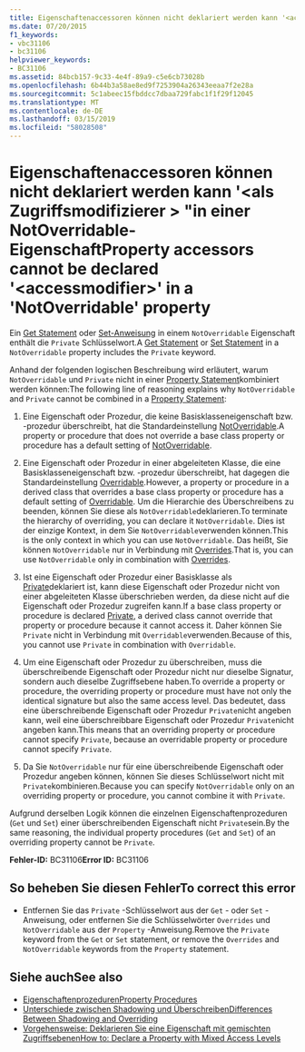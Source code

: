 ```yaml
---
title: Eigenschaftenaccessoren können nicht deklariert werden kann '<accessmodifier>"in einer NotOverridable-Eigenschaft
ms.date: 07/20/2015
f1_keywords:
- vbc31106
- bc31106
helpviewer_keywords:
- BC31106
ms.assetid: 84bcb157-9c33-4e4f-89a9-c5e6cb73028b
ms.openlocfilehash: 6b44b3a58ae8ed9f7253904a26343eeaa7f2e28a
ms.sourcegitcommit: 5c1abeec15fbddcc7dbaa729fabc1f1f29f12045
ms.translationtype: MT
ms.contentlocale: de-DE
ms.lasthandoff: 03/15/2019
ms.locfileid: "58028508"
---
```

# <a name="property-accessors-cannot-be-declared-accessmodifier-in-a-notoverridable-property"></a><span data-ttu-id="9656c-102">Eigenschaftenaccessoren können nicht deklariert werden kann '\<als Zugriffsmodifizierer > "in einer NotOverridable-Eigenschaft</span><span class="sxs-lookup"><span data-stu-id="9656c-102">Property accessors cannot be declared '\<accessmodifier>' in a 'NotOverridable' property</span></span>
<span data-ttu-id="9656c-103">Ein [Get Statement](../../visual-basic/language-reference/statements/get-statement.md) oder [Set-Anweisung](../../visual-basic/language-reference/statements/set-statement.md) in einem `NotOverridable` Eigenschaft enthält die `Private` Schlüsselwort.</span><span class="sxs-lookup"><span data-stu-id="9656c-103">A [Get Statement](../../visual-basic/language-reference/statements/get-statement.md) or [Set Statement](../../visual-basic/language-reference/statements/set-statement.md) in a `NotOverridable` property includes the `Private` keyword.</span></span>  
  
 <span data-ttu-id="9656c-104">Anhand der folgenden logischen Beschreibung wird erläutert, warum `NotOverridable` und `Private` nicht in einer [Property Statement](../../visual-basic/language-reference/statements/property-statement.md)kombiniert werden können:</span><span class="sxs-lookup"><span data-stu-id="9656c-104">The following line of reasoning explains why `NotOverridable` and `Private` cannot be combined in a [Property Statement](../../visual-basic/language-reference/statements/property-statement.md):</span></span>  
  
1.  <span data-ttu-id="9656c-105">Eine Eigenschaft oder Prozedur, die keine Basisklasseneigenschaft bzw. -prozedur überschreibt, hat die Standardeinstellung [NotOverridable](../../visual-basic/language-reference/modifiers/notoverridable.md).</span><span class="sxs-lookup"><span data-stu-id="9656c-105">A property or procedure that does not override a base class property or procedure has a default setting of [NotOverridable](../../visual-basic/language-reference/modifiers/notoverridable.md).</span></span>  
  
2.  <span data-ttu-id="9656c-106">Eine Eigenschaft oder Prozedur in einer abgeleiteten Klasse, die eine Basisklasseneigenschaft bzw. -prozedur überschreibt, hat dagegen die Standardeinstellung [Overridable](../../visual-basic/language-reference/modifiers/overridable.md).</span><span class="sxs-lookup"><span data-stu-id="9656c-106">However, a property or procedure in a derived class that overrides a base class property or procedure has a default setting of [Overridable](../../visual-basic/language-reference/modifiers/overridable.md).</span></span> <span data-ttu-id="9656c-107">Um die Hierarchie des Überschreibens zu beenden, können Sie diese als `NotOverridable`deklarieren.</span><span class="sxs-lookup"><span data-stu-id="9656c-107">To terminate the hierarchy of overriding, you can declare it `NotOverridable`.</span></span> <span data-ttu-id="9656c-108">Dies ist der einzige Kontext, in dem Sie `NotOverridable`verwenden können.</span><span class="sxs-lookup"><span data-stu-id="9656c-108">This is the only context in which you can use `NotOverridable`.</span></span> <span data-ttu-id="9656c-109">Das heißt, Sie können `NotOverridable` nur in Verbindung mit [Overrides](../../visual-basic/language-reference/modifiers/overrides.md).</span><span class="sxs-lookup"><span data-stu-id="9656c-109">That is, you can use `NotOverridable` only in combination with [Overrides](../../visual-basic/language-reference/modifiers/overrides.md).</span></span>  
  
3.  <span data-ttu-id="9656c-110">Ist eine Eigenschaft oder Prozedur einer Basisklasse als [Private](../../visual-basic/language-reference/modifiers/private.md)deklariert ist, kann diese Eigenschaft oder Prozedur nicht von einer abgeleiteten Klasse überschrieben werden, da diese nicht auf die Eigenschaft oder Prozedur zugreifen kann.</span><span class="sxs-lookup"><span data-stu-id="9656c-110">If a base class property or procedure is declared [Private](../../visual-basic/language-reference/modifiers/private.md), a derived class cannot override that property or procedure because it cannot access it.</span></span> <span data-ttu-id="9656c-111">Daher können Sie `Private` nicht in Verbindung mit `Overridable`verwenden.</span><span class="sxs-lookup"><span data-stu-id="9656c-111">Because of this, you cannot use `Private` in combination with `Overridable`.</span></span>  
  
4.  <span data-ttu-id="9656c-112">Um eine Eigenschaft oder Prozedur zu überschreiben, muss die überschreibende Eigenschaft oder Prozedur nicht nur dieselbe Signatur, sondern auch dieselbe Zugriffsebene haben.</span><span class="sxs-lookup"><span data-stu-id="9656c-112">To override a property or procedure, the overriding property or procedure must have not only the identical signature but also the same access level.</span></span> <span data-ttu-id="9656c-113">Das bedeutet, dass eine überschreibende Eigenschaft oder Prozedur `Private`nicht angeben kann, weil eine überschreibbare Eigenschaft oder Prozedur `Private`nicht angeben kann.</span><span class="sxs-lookup"><span data-stu-id="9656c-113">This means that an overriding property or procedure cannot specify `Private`, because an overridable property or procedure cannot specify `Private`.</span></span>  
  
5.  <span data-ttu-id="9656c-114">Da Sie `NotOverridable` nur für eine überschreibende Eigenschaft oder Prozedur angeben können, können Sie dieses Schlüsselwort nicht mit `Private`kombinieren.</span><span class="sxs-lookup"><span data-stu-id="9656c-114">Because you can specify `NotOverridable` only on an overriding property or procedure, you cannot combine it with `Private`.</span></span>  
  
 <span data-ttu-id="9656c-115">Aufgrund derselben Logik können die einzelnen Eigenschaftenprozeduren (`Get` und `Set`) einer überschreibenden Eigenschaft nicht `Private`sein.</span><span class="sxs-lookup"><span data-stu-id="9656c-115">By the same reasoning, the individual property procedures (`Get` and `Set`) of an overriding property cannot be `Private`.</span></span>  
  
 <span data-ttu-id="9656c-116">**Fehler-ID:** BC31106</span><span class="sxs-lookup"><span data-stu-id="9656c-116">**Error ID:** BC31106</span></span>  
  
## <a name="to-correct-this-error"></a><span data-ttu-id="9656c-117">So beheben Sie diesen Fehler</span><span class="sxs-lookup"><span data-stu-id="9656c-117">To correct this error</span></span>  
  
-   <span data-ttu-id="9656c-118">Entfernen Sie das `Private` -Schlüsselwort aus der `Get` - oder `Set` -Anweisung, oder entfernen Sie die Schlüsselwörter `Overrides` und `NotOverridable` aus der `Property` -Anweisung.</span><span class="sxs-lookup"><span data-stu-id="9656c-118">Remove the `Private` keyword from the `Get` or `Set` statement, or remove the `Overrides` and `NotOverridable` keywords from the `Property` statement.</span></span>  
  
## <a name="see-also"></a><span data-ttu-id="9656c-119">Siehe auch</span><span class="sxs-lookup"><span data-stu-id="9656c-119">See also</span></span>

- [<span data-ttu-id="9656c-120">Eigenschaftenprozeduren</span><span class="sxs-lookup"><span data-stu-id="9656c-120">Property Procedures</span></span>](../../visual-basic/programming-guide/language-features/procedures/property-procedures.md)
- [<span data-ttu-id="9656c-121">Unterschiede zwischen Shadowing und Überschreiben</span><span class="sxs-lookup"><span data-stu-id="9656c-121">Differences Between Shadowing and Overriding</span></span>](../../visual-basic/programming-guide/language-features/declared-elements/differences-between-shadowing-and-overriding.md)
- [<span data-ttu-id="9656c-122">Vorgehensweise: Deklarieren Sie eine Eigenschaft mit gemischten Zugriffsebenen</span><span class="sxs-lookup"><span data-stu-id="9656c-122">How to: Declare a Property with Mixed Access Levels</span></span>](../../visual-basic/programming-guide/language-features/procedures/how-to-declare-a-property-with-mixed-access-levels.md)
